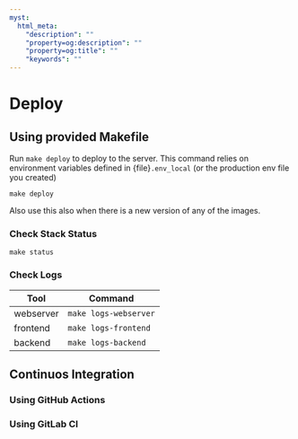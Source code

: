 ```yaml
---
myst:
  html_meta:
    "description": ""
    "property=og:description": ""
    "property=og:title": ""
    "keywords": ""
---
```


# Deploy

## Using provided Makefile

Run `make deploy` to deploy to the server. This command relies on environment variables defined in {file}`.env_local` (or the production env file you created)

```{code-block} shell
make deploy
```
Also use this also when there is a new version of any of the images.

### Check Stack Status

```{code-block} shell
make status
```
### Check Logs

|Tool|Command|
|-|-|
|webserver|`make logs-webserver`|
|frontend|`make logs-frontend`|
|backend|`make logs-backend`|

## Continuos Integration

### Using GitHub Actions

### Using GitLab CI
